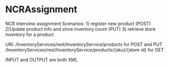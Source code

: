 # NCRAssignment
NCR interview assignment
Scenarios: 1) register new product (POST)  2)Update product info and store inventory count (PUT) 3) retrieve store inventory for a product

URI: /InventoryServices/rest/InventoryService/products  for POST and PUT
     /InventoryServices/rest/InventoryService/products/{sku}/{store id}  for GET
     
     
INPUT and OUTPUT are both XML
<product>
    <sku></sku>
    <pName></pName>
    <store></store>
    <count></count>
</product>

